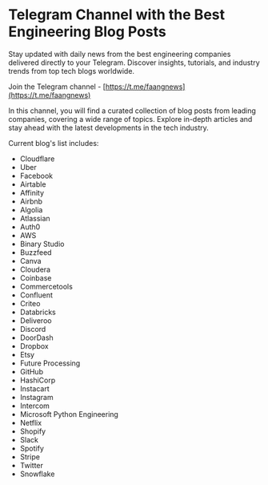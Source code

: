 # Telegram Channel with the Best Engineering Blog Posts

Stay updated with daily news from the best engineering companies delivered directly to your Telegram. 
Discover insights, tutorials, and industry trends from top tech blogs worldwide.
 
Join the Telegram channel - [https://t.me/faangnews](https://t.me/faangnews)

In this channel, you will find a curated collection of blog posts from leading companies, covering a wide range of topics. Explore in-depth articles and stay ahead with the latest developments in the tech industry.

Current blog's list includes:

- Cloudflare
- Uber
- Facebook
- Airtable
- Affinity
- Airbnb
- Algolia
- Atlassian
- Auth0
- AWS
- Binary Studio
- Buzzfeed
- Canva
- Cloudera
- Coinbase
- Commercetools
- Confluent
- Criteo
- Databricks
- Deliveroo
- Discord
- DoorDash
- Dropbox
- Etsy
- Future Processing
- GitHub
- HashiCorp
- Instacart
- Instagram
- Intercom
- Microsoft Python Engineering
- Netflix
- Shopify
- Slack
- Spotify
- Stripe
- Twitter
- Snowflake
